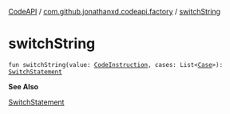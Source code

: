 [CodeAPI](../index.md) / [com.github.jonathanxd.codeapi.factory](index.md) / [switchString](.)

# switchString

`fun switchString(value: `[`CodeInstruction`](../com.github.jonathanxd.codeapi/-code-instruction.md)`, cases: List<`[`Case`](../com.github.jonathanxd.codeapi.base/-case/index.md)`>): `[`SwitchStatement`](../com.github.jonathanxd.codeapi.base/-switch-statement/index.md)

**See Also**

[SwitchStatement](../com.github.jonathanxd.codeapi.base/-switch-statement/index.md)

